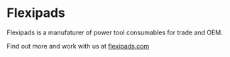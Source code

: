 # Flexipads
Flexipads is a manufaturer of power tool consumables for trade and OEM.

Find out more and work with us at [flexipads.com](https://flexipads.com)
